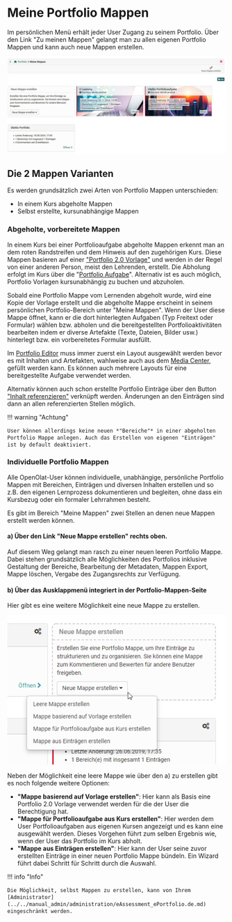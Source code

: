 # Meine Portfolio Mappen

Im persönlichen Menü erhält jeder User Zugang zu seinem Portfolio. Über den Link "Zu meinen Mappen" gelangt man zu allen eigenen Portfolio Mappen und kann auch neue Mappen erstellen.

![meine_mappen.png](assets/Meine_Mappen.jpg)


## Die 2 Mappen Varianten

Es werden grundsätzlich zwei Arten von Portfolio Mappen unterschieden:

* In einem Kurs abgeholte Mappen
* Selbst erstellte, kursunabhängige Mappen

### Abgeholte, vorbereitete Mappen

In einem Kurs bei einer Portfolioaufgabe abgeholte Mappen erkennt man an dem roten Randstreifen und dem Hinweis auf den zugehörigen Kurs. Diese Mappen  basieren auf einer ["Portfolio 2.0 Vorlage"](../learningresources/Portfolio_template_Creation.de.md) und werden in der Regel von einer anderen Person, meist den Lehrenden, erstellt. Die Abholung erfolgt im Kurs über die "[Portfolio Aufgabe](../learningresources/Course_Element_Portfolio_Task.de.md)". Alternativ ist es auch möglich, Portfolio Vorlagen kursunabhängig zu buchen und abzuholen.

Sobald eine Portfolio Mappe vom Lernenden abgeholt wurde, wird eine Kopie der Vorlage erstellt und die abgeholte Mappe erscheint in seinem persönlichen Portfolio-Bereich unter "Meine Mappen". Wenn der User diese Mappe öffnet, kann er die dort hinterlegten Aufgaben (Typ Freitext oder Formular) wählen bzw. abholen und die bereitgestellten Portfolioaktivitäten bearbeiten indem er diverse Artefakte (Texte, Dateien, Bilder usw.) hinterlegt bzw. ein vorbereitetes Formular ausfüllt. 

Im [Portfolio Editor](../area_modules/The_portfolio_editor_17_1.de.md) muss immer zuerst ein Layout ausgewählt werden bevor es mit Inhalten und Artefakten, wahlweise auch aus dem [Media Center](../basic_concepts/Media_Center_Concept.de.md), gefüllt werden kann. Es können auch mehrere Layouts für eine bereitgestellte Aufgabe verwendet werden. 

Alternativ können auch schon erstellte Portfolio Einträge über den Button ["Inhalt referenzieren"](Multiple_use_of_entries.de.md) verknüpft werden. Änderungen an den Einträgen sind dann an allen referenzierten Stellen möglich.

!!! warning  "Achtung" 

    User können allerdings keine neuen *"Bereiche"* in einer abgeholten Portfolio Mappe anlegen. Auch das Erstellen von eigenen "Einträgen" ist by default deaktiviert. 


### Individuelle Portfolio Mappen

Alle OpenOlat-User können individuelle, unabhängige, persönliche Portfolio Mappen mit Bereichen, Einträgen und diversen Inhalten erstellen und so z.B. den eigenen Lernprozess dokumentieren und begleiten, ohne dass ein Kursbezug oder ein formaler Lehrrahmen besteht. 

Es gibt im Bereich "Meine Mappen" zwei Stellen an denen neue Mappen erstellt werden können. 

#### a) Über den Link  "Neue Mappe erstellen" rechts oben.

Auf diesem Weg gelangt man rasch zu einer neuen leeren Portfolio Mappe. Dabei stehen grundsätzlich alle Möglichkeiten des Portfolios inklusive Gestaltung der Bereiche, Bearbeitung der Metadaten, Mappen Export, Mappe löschen, Vergabe des Zugangsrechts zur Verfügung.

#### b) Über das Ausklappmenü integriert in der Portfolio-Mappen-Seite

Hier gibt es eine weitere Möglichkeit eine neue Mappe zu erstellen. 

![mappe_erstellen.png](assets/portfolio_mappe_erstellen2.jpg.png)

Neben der Möglichkeit eine leere Mappe wie über den a) zu erstellen gibt es noch folgende weitere Optionen: 
* **"Mappe basierend auf Vorlage erstellen"**: Hier kann als Basis eine Portfolio 2.0 Vorlage verwendet werden für die der User die Berechtigung hat. 
* **"Mappe für Portfolioaufgabe aus Kurs erstellen"**: Hier werden dem User Portfolioaufgaben aus eigenen Kursen angezeigt und es kann eine ausgewählt werden. Dieses Vorgehen führt zum selben Ergebnis wie, wenn der User das Portfolio im Kurs abholt.  
* **"Mappe aus Einträgen erstellen"**: Hier kann der User seine zuvor erstellten Einträge in einer neuen Portfolio Mappe bündeln. Ein Wizard führt dabei Schritt für Schritt durch die Auswahl. 

!!! info "Info"
    
    Die Möglichkeit, selbst Mappen zu erstellen, kann von Ihrem [Administrator](../../manual_admin/administration/eAssessment_ePortfolio.de.md) eingeschränkt werden.

    

